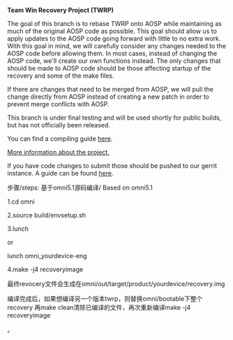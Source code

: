 **Team Win Recovery Project (TWRP)**

The goal of this branch is to rebase TWRP onto AOSP while maintaining as much of the original AOSP code as possible. This goal should allow us to apply updates to the AOSP code going forward with little to no extra work.  With this goal in mind, we will carefully consider any changes needed to the AOSP code before allowing them.  In most cases, instead of changing the AOSP code, we'll create our own functions instead.  The only changes that should be made to AOSP code should be those affecting startup of the recovery and some of the make files.

If there are changes that need to be merged from AOSP, we will pull the change directly from AOSP instead of creating a new patch in order to prevent merge conflicts with AOSP.

This branch is under final testing and will be used shortly for public builds, but has not officially been released.

You can find a compiling guide [here](http://forum.xda-developers.com/showthread.php?t=1943625 "Guide").

[More information about the project.](http://www.teamw.in/project/twrp2 "More Information")

If you have code changes to submit those should be pushed to our gerrit instance.  A guide can be found [here](http://teamw.in/twrp2-gerrit "Gerrit Guide").

步骤/steps:
基于omni5.1源码编译/ Based on omni5.1

1.cd omni

2.source build/envsetup.sh

3.lunch

or

lunch omni_yourdevice-eng

4.make -j4 recoveryimage

最终revocery文件会生成在omni/out/target/product/yourdevice/recovery.img


编译完成后，如果想编译另一个版本twrp，则替换omni/bootable下整个recovery
再make clean清除已编译的文件，再次重新编译make -j4 recoveryimage

。

